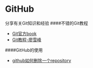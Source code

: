 # GitHub
分享有关Git知识和经验
####不错的Git教程
* [Git官方book](https://git-scm.com/book/zh/v2/%E8%B5%B7%E6%AD%A5-%E5%85%B3%E4%BA%8E%E7%89%88%E6%9C%AC%E6%8E%A7%E5%88%B6)
* [Git教程-廖雪峰](http://www.liaoxuefeng.com/wiki/0013739516305929606dd18361248578c67b8067c8c017b000)


####GitHub的使用
* [github如何删除一个repository](http://blog.csdn.net/wangxm245/article/details/7792723)
